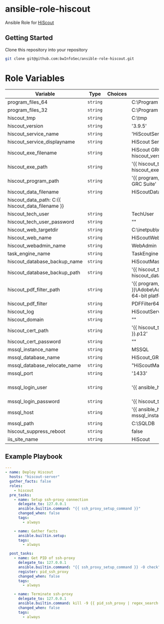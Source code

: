 # ansible-role-hiscout

Ansible Role for [HiScout](https://www.hiscout.com/)

## Getting Started

Clone this repository into your repository

```sh
git clone git@github.com:bwInfoSec/ansible-role-hiscout.git
```

# Role Variables

| Variable                     | Type    | Choices     | Default           | Comment                                                                       |
|------------------------------|---------|-------------|-------------------|-------------------------------------------------------------------------------|
| program_files_64 | `string` | | C:\Program Files | |
| program_files_32 | `string` | | C:\Program Files (x86) | |
| hiscout_tmp | `string` | | C:\tmp | |
| hiscout_version | `string` | | '3.9.5' | |
| hiscout_service_name | `string` | | 'HiScoutServices' | |
| hiscout_service_displayname | `string` | |  HiScout Services | |
| hiscout_exe_filename | `string` | | HiScout GRC Suite {{ hiscout_version }} | |
| hiscout_exe_path | `string` | | '{{ hiscout_tmp }}\{{ hiscout_exe_filename }}.exe' | |
| hiscout_program_path | `string` | | '{{ program_files_32 }}\HiScout GRC Suite' | |
| hiscout_data_filename | `string` | | HiScoutData | |
| hiscout_data_path: C:\{{ hiscout_data_filename }} | |
| hiscout_tech_user | `string` | | TechUser | |
| hiscout_tech_user_password | `string` | | "" | |
| hiscout_web_targetdir | `string` | | C:\inetpub\wwwroot | |
| hiscout_web_name | `string` | | HiScoutWeb | |
| hiscout_webadmin_name | `string` | | WebAdmin | |
| task_engine_name | `string` | |  TaskEngine | |
| hiscout_database_backup_name | `string` | | HiScoutMaster_3.3.0_BCM_ISM_DS | |
| hiscout_database_backup_path | `string` | | '{{ hiscout_tmp }}\{{ hiscout_database_backup_name }}' | |
| hiscout_pdf_filter_path | `string` | | '{{ program_files_64 }}\Adobe\Adobe PDF iFilter 11 for 64-bit platforms' | |
| hiscout_pdf_filter | `string` | | PDFFilter64Setup | |
| hiscout_log | `string` | | HiScoutService.InstallLog | |
| hiscout_domain | `string` | |  "" | |
| hiscout_cert_path | `string` | | '{{ hiscout_tmp }}\{{ hiscout_domain }}.p12' | |
| hiscout_cert_password | `string` | | "" | |
| mssql_instance_name | `string` | | MSSQL | |
| mssql_database_name | `string` | | HiScout_GRCMaster_330 | |
| mssql_database_relocate_name | `string` | | "HiScoutMaster_3.2.0" | |
| mssql_port | `string` | | '1433' | |
| mssql_login_user | `string` | | '{{ ansible_hostname | upper }}\{{ hiscout_tech_user }}' | |
| mssql_login_password | `string` | | '{{ hiscout_tech_user_password }}' | |
| mssql_host | `string` | | '{{ ansible_hostname }}\{{ mssql_instance_name }}' | |
| mssql_path | `string` | | C:\SQLDB | |
| hiscout_suppress_reboot | `string` | | false | |
| iis_site_name | `string` | | HiScout | |

## Example Playbook

```yaml
---
- name: Deploy Hiscout
  hosts: "hiscout-server"
  gather_facts: false
  roles:
    - hiscout
  pre_tasks:
    - name: Setup ssh-proxy connection
      delegate_to: 127.0.0.1
      ansible.builtin.command: "{{ ssh_proxy_setup_command }}"
      changed_when: false
      tags:
        - always

    - name: Gather facts
      ansible.builtin.setup:
      tags:
        - always

  post_tasks:
    - name: Get PID of ssh-proxy
      delegate_to: 127.0.0.1
      ansible.builtin.command: "{{ ssh_proxy_setup_command }} -O check"
      register: pid_ssh_proxy
      changed_when: false
      tags:
        - always

    - name: Terminate ssh-proxy
      delegate_to: 127.0.0.1
      ansible.builtin.command: kill -9 {{ pid_ssh_proxy | regex_search('[(]pid=[0-9]+[)]') | regex_search('[0-9]+') }}
      changed_when: false
      tags:
        - always
```
